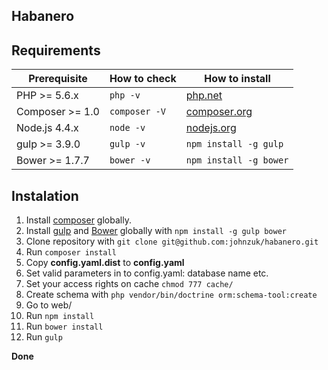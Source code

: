 ## Habanero

## Requirements
| Prerequisite    | How to check | How to install
| --------------- | ------------ | ------------- |
| PHP >= 5.6.x    | `php -v`     | [php.net](http://php.net/manual/en/install.php) |
| Composer >= 1.0 | `composer -V`| [composer.org](https://getcomposer.org/download/) |
| Node.js 4.4.x   | `node -v`    | [nodejs.org](http://nodejs.org/) |
| gulp >= 3.9.0   | `gulp -v`    | `npm install -g gulp` |
| Bower >= 1.7.7  | `bower -v`   | `npm install -g bower` |

## Instalation
1. Install [composer](https://getcomposer.org/download/) globally.
2. Install [gulp](http://gulpjs.com) and [Bower](http://bower.io/) globally with `npm install -g gulp bower`
3. Clone repository with `git clone git@github.com:johnzuk/habanero.git`
4. Run `composer install`
5. Copy **config.yaml.dist** to **config.yaml**
6. Set valid parameters in to config.yaml: database name etc.
7. Set your access rights on cache `chmod 777 cache/`
8. Create schema with `php vendor/bin/doctrine orm:schema-tool:create`
9. Go to web/
10. Run `npm install`
11. Run `bower install`
12. Run `gulp`

**Done**